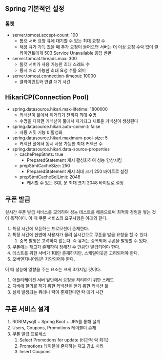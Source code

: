 ## Spring 기본적인 설정
### 톰캣
- server.tomcat.accept-count: 100
	- 톰캣 서버 요청 큐에 대기할 수 있는 최대 요청 수
	- 해당 큐가 가득 찼을 때 추가 요청이 들어오면 서버는 더 이상 요청 수락 없이 클라이언트에게 503 Service Unavailable 응답 반환
- server.tomcat.threads.max: 300
	- 톰캣 서버가 사용 가능한 최대 스레드 수
	- 동시 처리 가능한 최대 요청 수를 의미
- server.tomcat.connection-timeout: 10000
	- 클라이언트와 연결 대기 시간
## HikariCP(Connection Pool)
- spring.datasource.hikari.max-lifetime: 1800000
	- 커넥션이 풀에서 제거되기 전까지 최대 수명
	- 수명을 다하면 커넥션이 풀에서 제거되고 새로운 커넥션이 생성된다
- spring.datasource.hikari.auto-commit: false
	- 자동 커밋 기능 비활성화
- spring.datasource.hikari.maximum-pool-size: 5
	- 커넥션 풀에서 동시 사용 가능한 최대 커넥션 수
- spring.datasource.hikari.data-source-properties
	- cachePrepStmts: true
		- PreparedStatement 캐시 활성화하여 성능 향상시킴
	- prepStmtCacheSize: 250
		- PreparedStatement 캐시 최대 크기 250 바이트로 설정
	- prepStmtCacheSqlLimit: 2048
		- 캐시할 수 있는 SQL 문 최대 크기 2048 바이트로 설정
## 쿠폰 발급
실시간 쿠폰 발급 서비스를 모의하여 성능 테스트를 해봄으로써 최적화 경험을 쌓는 것이 목적이다.
이 때 쿠폰 서비스의 요구사항은 아래와 같다.
1. 특정 시간에 오픈하는 프로모션이 존재한다.
2. 특정 시간에 한번에 사용자가 몰려 실시간으로 쿠폰을 발급 요청을 할 수 있다.
	1. 중복 발행은 고려하지 않는다. 즉 유저는 중복되어 쿠폰을 발행할 수 있다.
3. 쿠폰에는 재고가 존재하여 정해진 수 만큼만 발급되어야 한다.
4. 테스트를 위한 서버가 1대만 존재하지만, 스케일아웃은 고려되어야 한다.
5. 오버엔지니어링은 지양되어야 한다.

이 때 성능에 영향을 주는 요소는 크게 3가지일 것이다.
1. 애플리케이션 서버 앞단에서 요청을 처리하기 위한 스레드
2. 디비에 질의를 하기 위한 커넥션을 얻기 위한 커넥션 풀
3. 실제 발생되는 쿼리나 락이 존재한다면 락 대기 시간
## 쿠폰 서비스 설계
1. RDB(Mysql) + Spring Boot + JPA를 통해 설계
2. Users, Coupons, Promotions 테이블이 존재
3. 쿠폰 발급 프로세스
	1. Select Promotions for update (비관적 락 획득)
	2. Promotions 테이블에 존재하는 재고 감소 처리
	3. Insert Coupons

